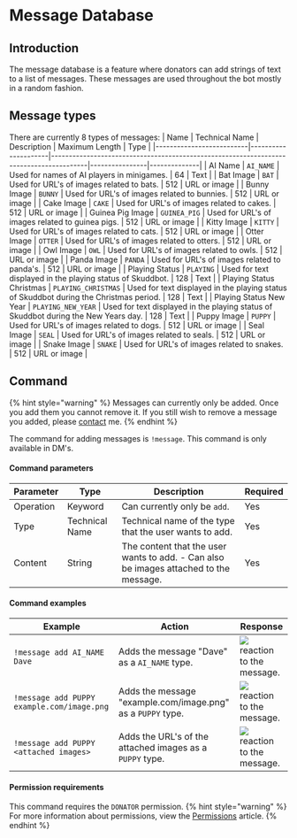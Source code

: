 # Message Database

## Introduction
The message database is a feature where donators can add strings of text to a list of messages. These messages are used throughout the bot mostly in a random fashion. 

## Message types
There are currently 8 types of messages:
| Name                     | Technical Name      | Description                                                                            | Maximum Length | Type         |
|--------------------------|---------------------|----------------------------------------------------------------------------------------|----------------|--------------|
| AI Name                  | `AI_NAME`           | Used for names of AI players in minigames.                                             | 64             | Text         |
| Bat Image                | `BAT`               | Used for URL's of images related to bats.                                              | 512            | URL or image |
| Bunny Image              | `BUNNY`             | Used for URL's of images related to bunnies.                                           | 512            | URL or image |
| Cake Image               | `CAKE`              | Used for URL's of images related to cakes.                                             | 512            | URL or image |
| Guinea Pig Image         | `GUINEA_PIG`        | Used for URL's of images related to guinea pigs.                                       | 512            | URL or image |
| Kitty Image              | `KITTY`             | Used for URL's of images related to cats.                                              | 512            | URL or image |
| Otter Image              | `OTTER`             | Used for URL's of images related to otters.                                            | 512            | URL or image |
| Owl Image                | `OWL`               | Used for URL's of images related to owls.                                              | 512            | URL or image |
| Panda Image              | `PANDA`             | Used for URL's of images related to panda's.                                           | 512            | URL or image |
| Playing Status           | `PLAYING`           | Used for text displayed in the playing status of Skuddbot.                             | 128            | Text         |
| Playing Status Christmas | `PLAYING_CHRISTMAS` | Used for text displayed in the playing status of Skuddbot during the Christmas period. | 128            | Text         |
| Playing Status New Year  | `PLAYING_NEW_YEAR`  | Used for text displayed in the playing status of Skuddbot during the New Years day.    | 128            | Text         |
| Puppy Image              | `PUPPY`             | Used for URL's of images related to dogs.                                              | 512            | URL or image |
| Seal Image               | `SEAL`              | Used for URL's of images related to seals.                                             | 512            | URL or image |
| Snake Image              | `SNAKE`             | Used for URL's of images related to snakes.                                            | 512            | URL or image |

## Command
{% hint style="warning" %}
Messages can currently only be added. Once you add them you cannot remove it. If you still wish to remove a message you added, please [contact](/Help/contact.md) me.
{% endhint %}

The command for adding messages is `!message`. This command is only available in DM's.

#### Command parameters
| Parameter | Type           | Description                                                                           | Required |
|-----------|----------------|---------------------------------------------------------------------------------------|----------|
| Operation | Keyword        | Can currently only be `add`.                                                          | Yes      |
| Type      | Technical Name | Technical name of the type that the user wants to add.                                | Yes      |
| Content   | String         | The content that the user wants to add. - Can also be images attached to the message. | Yes      |

#### Command examples
| Example                                    | Action                                                      | Response                                                      |
|--------------------------------------------|-------------------------------------------------------------|---------------------------------------------------------------|
| `!message add AI_NAME Dave`                | Adds the message "Dave" as a `AI_NAME` type.                | ![](https://i.imgur.com/rEFJP65.png) reaction to the message. |
| `!message add PUPPY example.com/image.png` | Adds the message "example.com/image.png" as a `PUPPY` type. | ![](https://i.imgur.com/rEFJP65.png) reaction to the message. |
| `!message add PUPPY <attached images>`     | Adds the URL's of the attached images as a `PUPPY` type.    | ![](https://i.imgur.com/rEFJP65.png) reaction to the message. |

#### Permission requirements
This command requires the `DONATOR` permission.
{% hint style="warning" %}
For more information about permissions, view the [Permissions](/Systems/permissions.md) article.
{% endhint %}
